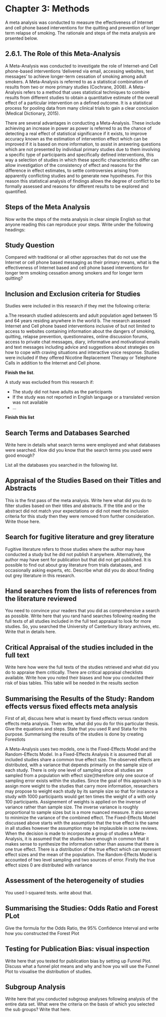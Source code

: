 # Chapter 3: Methods

A meta analysis was conducted to measure the effectiveness of Internet and cell phone based interventions for the quitting and prevention of longer term relapse of smoking. The rationale and steps of the meta analysis are prsented below.

## 2.6.1. The Role of this Meta-Analysis
 
A Meta-Analysis was conducted to investigate the role of Internet-and Cell phone-based interventions ‘delivered via email, accessing websites, text messages’ to achieve longer-term cessation of smoking among adult smokers. A Meta-Analysis is referred to as a statistical combination of results from two or more primary studies (Cochrane, 2008). A Meta-Analysis refers to a method that uses statistical techniques to combine results from different studies to obtain a quantitative estimate of the overall effect of a particular intervention on a defined outcome. It is a statistical process for pooling data from many clinical trials to gain a clear conclusion (Medical Dictionary, 2015). 

There are several advantages in conducting a Meta-Analysis. These include achieving an increase in power as power is referred to as the chance of detecting a real effect of statistical significance if it exists, to improve accuracy known as the estimation of intervention effect which can be improved if it is based on more information, to assist in answering questions which are not presented by individual primary studies due to them involving a specific type of participants and specifically defined interventions, this way a selection of studies in which these specific characteristics differ can allow investigation  of the consistency of effect and reasons for the difference in effect estimates, to settle controversies arising from apparently conflicting studies and to generate new hypotheses. For this reason this statistical analysis of findings allows the degree of conflict to be formally assessed and reasons for different results to be explored and quantified.

## Steps of the Meta Analysis

Now write the steps of the meta analysis in clear simple English so that anyone reading this can reproduce your steps. Write under the following headings:

## Study Question

Compared with traditional or all other approaches that do not use the Internet or cell phone based messaging as their primary means, what is the effectiveness of Internet based and cell phone based interventions for longer term smoking cessation among smokers and for longer term quitting?

## Inclusion and Exclusion criteria for Studies
Studies were included in this research if they met the following criteria:

a.The research studied adolescents and adult population aged between 15 and 64 years residing anywhere in the world
b. The research assessed Internet and Cell phone based interventions inclusive of but not limited to access to websites containing information about the dangers of smoking, quitting, relapse prevention, questionnaires, online discussion forums, access to private chat messages, diary, informative and motivational emails and text messages including advice and suggestions about strategies on how to cope with craving situations and interactive voice response. Studies were included if they offered Nicotine Replacement Therapy or Telephone Calls in addition to the Internet and Cell phone.
 
**Finish the list**. 

A study was excluded from this research if:

* The study did not have adults as the participants
* If the study was not reported in English language or a translated version was not available
* ...

**Finish this list**

## Search Terms and Databases Searched
Write here in details what search terms were employed and what databases were searched. How did you know that the search terms you used were good enough?

List all the databases you searched in the following list. 

## Appraisal of the Studies Based on their Titles and Abstracts

This is the first pass of the meta analysis. Write here what did you do to filter studies based on their titles and abstracts. If the title and or the abstract did not match your expectations or did not meet the inclusion criteria for this study then they were removed from further consideration. Write those here. 

## Search for fugitive literature and grey literature

Fugitive literature refers to those studies where the author may have conducted a study but  he did not publish it anywhere. Alternatively, the author may have sent for publication but that did not get published. It is possible to find out about gray literature from trials databases, and occasionally asking experts, etc. Describe what did you do about finding out grey literature in this research.

## Hand searches from the lists of references from the literature reviewed

You need to convince your readers that you did as comprehensive a search as possible. Write here that you rand hand searches following reading the full texts of all studies included in the full text appraisal to look for more studies. So, you searched the University of Canterbury library archives, etc. Write that in details here. 

## Critical Appraisal of the studies included in the full text

Write here how were the full texts of the studies retrieved and what did you do to appraise them critically. There are critical appraisal checklists available. Write how you noted their biases and how you conducted their risk of bias tables. This table will be needed in the results section

## Summarising the Results of the Study: Random effects versus fixed effects meta analysis

First of all, discuss here what is meant by fixed effects versus random effects meta analysis. Then write, what did you do for this particular thesis. Give the equations and steps. State that you used R and Stata for this purpose. Summarising the results of the studies is done by creating Forestlots

A Meta-Analysis uses two models, one is the Fixed-Effects Model and the Random-Effects Model.
In a Fixed-Effects Analysis it is assumed that all included studies share a common true effect size. The observed effects are distributed, with a variance that depends primarily on the sample size of each study. There is only one level of sampling since all studies are sampled from a population with effect size()therefore only one source of sampling error exists within the studies. Since the goal of this approach is to assign more weight to the studies that carry more information, researchers may propose to weight each study by its sample size so that for instance a study with 1000 participants would get ten times the weight of a with only 100 participants. Assignement of weights is applied on the inverse of variance rather than sample size. The inverse variance is roughly proportional to sample sizes but is a more nuanced measure. It also serves to minimize the variance of the combined effect.
The Fixed-Effects Model discussed above starts with the assumption that the true effect is the same in all studies however the assumption may be implausible in some reviews. When the decision is made to incorporate a group of studies a Meta-Analysis, it is assumed that the studies have enough in common that it makes sense to synthesize the information rather than assume that there is one true effect. There is a distribution of the true effect which can represent effect sizes and the mean of the population. The Random-Effects Model is accounted of two level sampling and two sources of error. Firstly the true effect sizes 0 are distributed with variance 
## Assessment of the heterogeneity of studies

You used I-squared tests. write about that.

## Summarising the Studies: Odds Ratio and Forest PLot

Give the formula for the Odds Ratio, the 95% Confidence Interval and write how you constructed the Forest Plot

## Testing for Publication Bias: visual inspection

Write here that you tested for publication bias by setting up Funnel Plot. Discuss what a funnel plot means and why and how you will use the Funnel Plot to visualise the distribution of studies.

## Subgroup Analysis

Write here that you conducted subgroup analyses following analysis of the entire data set. What were the criteria on the basis of which you selected the sub groups? Write that here. 


  
  
  
  
  
  